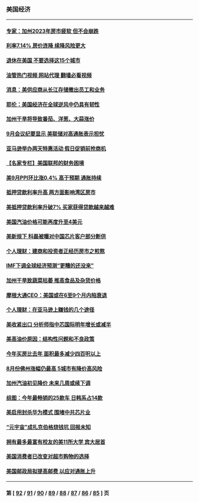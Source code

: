 ### 美国经济
---
#### [专家：加州2023年房市疲软 但不会崩跌](../../pages/ncid1078158/n13844185.md?10131245) 
#### [利率7.14% 房价连降 续降风险更大](../../pages/ncid1078158/n13844180.md?10131245) 
#### [退休在美国 不要选择这15个城市](../../pages/ncid1078158/n13844166.md?10131245) 
#### [油管热门视频 网站代理 翻墙必看视频](http://209.222.30.114:81/youtube.html?10131245)
#### [消息：美供应商从长江存储撤出员工和业务](../../pages/ncid1078158/n13844051.md?10131245) 
#### [耶伦：美国经济在全球逆风中仍具有韧性](../../pages/ncid1078158/n13844079.md?10131245) 
#### [加州干旱将导致番茄、洋葱、大蒜涨价](../../pages/ncid1078158/n13844098.md?10131245) 
#### [9月会议纪要显示 美联储对高通胀表示担忧](../../pages/ncid1078158/n13844062.md?10131245) 
#### [亚马逊举办两天特惠活动 假日促销前抢商机](../../pages/ncid1078158/n13843985.md?10131245) 
#### [【名家专栏】美国联邦的财务困境](../../pages/ncid1078158/n13843895.md?10131245) 
#### [美9月PPI环比涨0.4% 高于预期 通胀持续](../../pages/ncid1078158/n13843971.md?10131245) 
#### [抵押贷款利率升高 两方面影响湾区房市](../../pages/ncid1078158/n13843517.md?10131245) 
#### [美抵押贷款利率升破7% 买家获得贷款越来越难](../../pages/ncid1078158/n13843404.md?10131245) 
#### [美国汽油价格可能再度升至4美元](../../pages/ncid1078158/n13843403.md?10131245) 
#### [美新规下 科磊被曝对中国芯片客户部分断供](../../pages/ncid1078158/n13843301.md?10131245) 
#### [个人理财：建商和投资者正经历房市之煎熬](../../pages/ncid1078158/n13843102.md?10131245) 
#### [IMF下调全球经济预测“更糟的还没来”](../../pages/ncid1078158/n13843243.md?10131245) 
#### [加州干旱致蔬菜枯萎 推高食品及杂货价格](../../pages/ncid1078158/n13842766.md?10131245) 
#### [摩根大通CEO：美国或在6至9个月内陷衰退](../../pages/ncid1078158/n13842767.md?10131245) 
#### [个人理财：在亚马逊上赚钱的几个途径](../../pages/ncid1078158/n13842437.md?10131245) 
#### [美收紧出口 分析师指中芯国际明年增长或减半](../../pages/ncid1078158/n13842512.md?10131245) 
#### [美高油价原因：结构性问题和不良政策](../../pages/ncid1078158/n13842452.md?10131245) 
#### [今年买房比去年 面积最多减少四百呎以上](../../pages/ncid1078158/n13842215.md?10131245) 
#### [8月份佛州涨幅仍最高 5城市有降价高风险](../../pages/ncid1078158/n13842199.md?10131245) 
#### [加州汽油初见降价 未来几周或续下调](../../pages/ncid1078158/n13842066.md?10131245) 
#### [组图：今年最畅销的25款车 日韩系占14款](../../pages/ncid1078158/n13840579.md?10131245) 
#### [美启用封杀华为模式 围堵中共芯片业](../../pages/ncid1078158/n13841949.md?10131245) 
#### [“元宇宙”成扎克伯格烧钱坑 回报未知](../../pages/ncid1078158/n13841576.md?10131245) 
#### [拥有最多最富有校友的美11所大学 宾大居首](../../pages/ncid1078158/n13841604.md?10131245) 
#### [美国消费者已改变对超市购物的选择](../../pages/ncid1078158/n13841585.md?10131245) 
#### [美国邮政局拟提高邮费 以应对通胀上升](../../pages/ncid1078158/n13841568.md?10131245) 

---
#### 第 [ [92](./92.md?10131245) / [91](./91.md?10131245) / [90](./90.md?10131245) / [89](./89.md?10131245) / [88](./88.md?10131245) / [87](./87.md?10131245) / [86](./86.md?10131245) / [85](./85.md?10131245) ] 页
